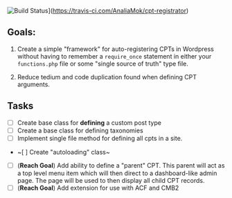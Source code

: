 ![Build Status](https://travis-ci.com/AnaliaMok/cpt-registrator.svg?branch=master)](https://travis-ci.com/AnaliaMok/cpt-registrator)

## Goals:

1. Create a simple "framework" for auto-registering CPTs in Wordpress without having to remember a `require_once` statement in either your `functions.php` file or some "single source of truth" type file.

2. Reduce tedium and code duplication found when defining CPT arguments.

## Tasks

- [ ] Create base class for **defining** a custom post type
- [ ] Create a base class for defining taxonomies
- [ ] Implement single file method for defining all cpts in a site.
- ~[ ] Create "autoloading" class~
- [ ] (**Reach Goal**) Add ability to define a "parent" CPT. This parent will act as a top level menu item which will then direct to a dashboard-like admin page. The page will be used to then display all child CPT records.
- [ ] (**Reach Goal**) Add extension for use with ACF and CMB2
